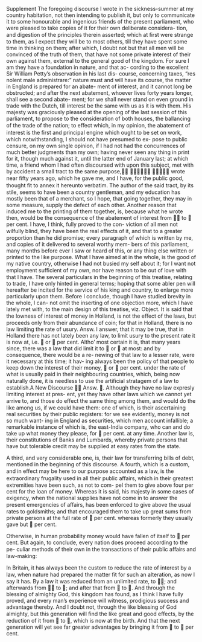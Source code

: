 Supplement
The foregoing discourse I wrote in the sickness-summer at my country
habitation, not then intending to publish it, but only to communicate it
to some honourable and ingenious friends of the present parliament,
who were pleased to take copies of it for their own deliberate considera-
tion, and digestion of the principles therein asserted; which at ﬁrst were
strange to them, as I expect they will be to most others, till they have
spent some time in thinking on them; after which, I doubt not but that
all men will be convinced of the truth of them, that have not some private
interest of their own against them, external to the general good of the
kingdom. For sure I am they have a foundation in nature, and that ac-
cording to the excellent Sir William Petty’s observation in his last dis-
course, concerning taxes, “res nolent male administrare:” nature must
and will have its course, the matter in England is prepared for an abate-
ment of interest, and it cannot long be obstructed; and after the next
abatement, whoever lives forty years longer, shall see a second abate-
ment; for we shall never stand on even ground in trade with the Dutch,
till interest be the same with us as it is with them.
His majesty was graciously pleased at the opening of the last session
of this parliament, to propose to the consideration of both houses, the
ballancing of the trade of the nation; to eﬀect which, in my opinion, the
abatement of interest is the ﬁrst and principal engine which ought to be
set on work, which notwithstanding, I should not have presumed to ex-
pose to public censure, on my own single opinion, if I had not had the
concurrences of much better judgments than my own; having never seen
any thing in print for it, though much against it, until the latter end of
January last; at which time, a friend whom I had often discoursed with
upon this subject, met with by accident a small tract to the same purpose,
 
wrote near ﬁfty years ago, which he gave me, and I have, for the public
good, thought ﬁt to annex it hereunto verbatim.
The author of the said tract, by its stile, seems to have been a country
gentleman, and my education has mostly been that of a merchant, so I
hope, that going together, they may in some measure, supply the defect
of each other.
Another reason that induced me to the printing of them together, is,
because what he wrote then, would be the consequence of the abatement
of interest from  to  per cent. I have, I think, fully proved to the con-
viction of all men not wilfully blind, they have been the real eﬀects of it,
and that to a greater proportion than he did promise; every paragraph of
which is written by me, and copies of it delivered to several worthy mem-
bers of this parliament, many months before ever I saw or heard of this,
or any thing else written or printed to the like purpose.
What I have aimed at in the whole, is the good of my native country,
otherwise I had not busied my self about it; for I want not employment
suﬃcient of my own, nor have reason to be out of love with that I have.
The several particulars in the beginning of this treatise, relating to
trade, I have only hinted in general terms; hoping that some abler pen
will hereafter be incited for the service of his king and country, to enlarge
more particularly upon them.
Before I conclude, though I have studied brevity in the whole, I can-
not omit the inserting of one objection more, which I have lately met
with, to the main design of this treatise, viz.
Object. It is said that the lowness of interest of money in Holland, is
not the eﬀect of the laws, but proceeds only from their abundance of
coin; for that in Holland, there is no law limiting the rate of usury.
Answ. I answer, that it may be true, that in Holland there has not lately
been any law, to limit usury to the present rate it is now at, i.e.  or  per
cent. Altho’ most certain it is, that many years since, there was a law that
did limit it to  or  at most: and by consequence, there would be a re-
newing of that law to a lesser rate, were it necessary at this time; it hav-
ing always been the policy of that people to keep down the interest of
their money,  or  per cent. under the rate of what is usually paid in their
neighbouring countries, which, being now naturally done, it is needless
to use the artiﬁcial stratagem of a law to establish.A New Discourse

Answ. . Although they have no law expresly limiting interest at pres-
ent, yet they have other laws which we cannot yet arrive to, and those do
eﬀect the same thing among them, and would do the like among us, if
we could have them: one of which, is their ascertaining real securities by
their public registers: for we see evidently, money is not so much want-
ing in England as securities, which men account infallible; a remarkable
instance of which is, the east-India company, who can and do take up
what money they please, for  per cent. at any time.
Another law is, their constitutions of Banks and Lumbards, whereby
private persons that have but tolerable credit may be supplied at easy
rates from the state.

A third, and very considerable one, is, their law for transferring bills
of debt, mentioned in the beginning of this discourse.
A fourth, which is a custom, and in eﬀect may be here to our purpose
accounted as a law, is the extraordinary frugality used in all their public
aﬀairs, which in their greatest extremities have been such, as not to com-
pel them to give above four per cent for the loan of money. Whereas it is
said, his majesty in some cases of exigency, when the national supplies
have not come in to answer the present emergencies of aﬀairs, has been
enforced to give above the usual rates to goldsmiths; and that encouraged
them to take up great sums from private persons at the full rate of  per
cent. whereas formerly they usually gave but  per cent. 

Otherwise, in human probability money would have fallen of itself to  per cent.
But again, to conclude, every nation does proceed according to the pe-
culiar methods of their own in the transactions of their public aﬀairs and
law-making: 

In Britain, it has always been the custom to reduce the rate of interest by a law, when nature had prepared the matter
ﬁt for such an alteration, as now I say it has. By a law it was reduced from
an unlimited rate, to ; and afterwards from  to ; and after that from
 to . And through the blessing of almighty God, this kingdom has
found, as I think I have fully proved, and every man’s experience will
witness, prodigious success and advantage thereby. And I doubt not,
through the like blessing of God almighty, but this generation will ﬁnd
the like great and good eﬀects, by the reduction of it from  to , which
is now at the birth. And that the next generation will yet see far greater
advantages by bringing it from  to  per cent.